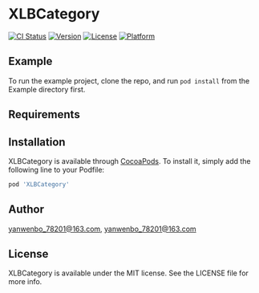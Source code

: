 # XLBCategory

[![CI Status](https://img.shields.io/travis/yanwenbo_78201@163.com/XLBCategory.svg?style=flat)](https://travis-ci.org/yanwenbo_78201@163.com/XLBCategory)
[![Version](https://img.shields.io/cocoapods/v/XLBCategory.svg?style=flat)](https://cocoapods.org/pods/XLBCategory)
[![License](https://img.shields.io/cocoapods/l/XLBCategory.svg?style=flat)](https://cocoapods.org/pods/XLBCategory)
[![Platform](https://img.shields.io/cocoapods/p/XLBCategory.svg?style=flat)](https://cocoapods.org/pods/XLBCategory)

## Example

To run the example project, clone the repo, and run `pod install` from the Example directory first.

## Requirements

## Installation

XLBCategory is available through [CocoaPods](https://cocoapods.org). To install
it, simply add the following line to your Podfile:

```ruby
pod 'XLBCategory'
```

## Author

yanwenbo_78201@163.com, yanwenbo_78201@163.com

## License

XLBCategory is available under the MIT license. See the LICENSE file for more info.
